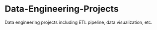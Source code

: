 # Data-Engineering-Projects
Data engineering projects including ETL pipeline, data visualization, etc.
